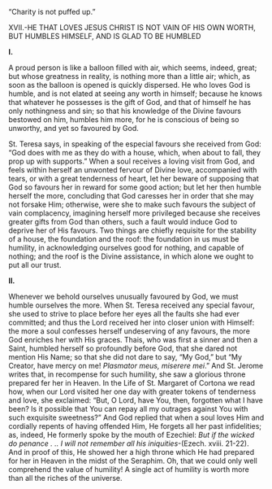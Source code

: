 
“Charity is not puffed up.”

XVII.-HE THAT LOVES JESUS CHRIST IS NOT VAIN OF HIS OWN WORTH, BUT HUMBLES HIMSELF, AND IS GLAD TO BE HUMBLED

**I.**

A proud person is like a balloon filled with air, which seems, indeed, great; but whose greatness in reality, is nothing more than a little air; which, as soon as the balloon is opened is quickly dispersed. He who loves God is humble, and is not elated at seeing any worth in himself; because he knows that whatever he possesses is the gift of God, and that of himself he has only nothingness and sin; so that his knowledge of the Divine favours bestowed on him, humbles him more, for he is conscious of being so unworthy, and yet so favoured by God.

St. Teresa says, in speaking of the especial favours she received from God: “God does with me as they do with a house, which, when about to fall, they prop up with supports.” When a soul receives a loving visit from God, and feels within herself an unwonted fervour of Divine love, accompanied with tears, or with a great tenderness of heart, let her beware of supposing that God so favours her in reward for some good action; but let her then humble herself the more, concluding that God caresses her in order that she may not forsake Him; otherwise, were she to make such favours the subject of vain complacency, imagining herself more privileged because she receives greater gifts from God than others, such a fault would induce God to deprive her of His favours. Two things are chiefly requisite for the stability of a house, the foundation and the roof: the foundation in us must be humility, in acknowledging ourselves good for nothing, and capable of nothing; and the roof is the Divine assistance, in which alone we ought to put all our trust.

**II.**

Whenever we behold ourselves unusually favoured by God, we must humble ourselves the more. When St. Teresa received any special favour, she used to strive to place before her eyes all the faults she had ever committed; and thus the Lord received her into closer union with Himself: the more a soul confesses herself undeserving of any favours, the more God enriches her with His graces. Thais, who was first a sinner and then a Saint, humbled herself so profoundly before God, that she dared not mention His Name; so that she did not dare to say, “My God,” but “My Creator, have mercy on me! _Plasmator meus, miserere mei_.” And St. Jerome writes that, in recompense for such humility, she saw a glorious throne prepared fer her in Heaven. In the Life of St. Margaret of Cortona we read how, when our Lord visited her one day with greater tokens of tenderness and love, she exclaimed: “But, O Lord, have You, then, forgotten what I have been? Is it possible that You can repay all my outrages against You with such exquisite sweetness?” And God replied that when a soul loves Him and cordially repents of having offended Him, He forgets all her past infidelities; as, indeed, He formerly spoke by the mouth of Ezechiel: _But if the wicked do penance . .. I will not remember all his iniquities_-(Ezech. xviii. 21-22). And in proof of this, He showed her a high throne which He had prepared for her in Heaven in the midst of the Seraphim. Oh, that we could only well comprehend the value of humility! A single act of humility is worth more than all the riches of the universe.


